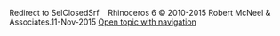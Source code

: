 ---
---

Redirect to SelClosedSrf&#160;
&#160;
Rhinoceros 6 © 2010-2015 Robert McNeel &amp; Associates.11-Nov-2015
 [Open topic with navigation](selclosedsrf.html) 

